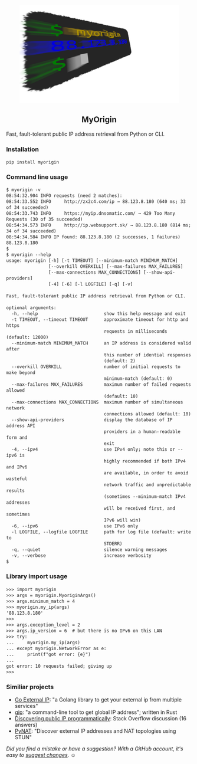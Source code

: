 <p align="center">
  <img src="https://raw.githubusercontent.com/bitinerant/myorigin/main/logo.png" />
</p>

<h2 align="center">MyOrigin</h2>

Fast, fault-tolerant public IP address retrieval from Python or CLI.

### Installation

```
pip install myorigin
```

### Command line usage

```
$ myorigin -v
08:54:32.904 INFO requests (need 2 matches):
08:54:33.552 INFO     http://zx2c4.com/ip → 88.123.8.180 (640 ms; 33 of 34 succeeded)
08:54:33.743 INFO     https://myip.dnsomatic.com/ → 429 Too Many Requests (30 of 35 succeeded)
08:54:34.573 INFO     http://ip.websupport.sk/ → 88.123.8.180 (814 ms; 34 of 34 succeeded)
08:54:34.584 INFO IP found: 88.123.8.180 (2 successes, 1 failures)
88.123.8.180
$ 
$ myorigin --help
usage: myorigin [-h] [-t TIMEOUT] [--minimum-match MINIMUM_MATCH]
                [--overkill OVERKILL] [--max-failures MAX_FAILURES]
                [--max-connections MAX_CONNECTIONS] [--show-api-providers]
                [-4] [-6] [-l LOGFILE] [-q] [-v]

Fast, fault-tolerant public IP address retrieval from Python or CLI.

optional arguments:
  -h, --help                         show this help message and exit
  -t TIMEOUT, --timeout TIMEOUT      approximate timeout for http and https
                                     requests in milliseconds (default: 12000)
  --minimum-match MINIMUM_MATCH      an IP address is considered valid after
                                     this number of idential responses
                                     (default: 2)
  --overkill OVERKILL                number of initial requests to make beyond
                                     minimum-match (default: 0)
  --max-failures MAX_FAILURES        maximum number of failed requests allowed
                                     (default: 10)
  --max-connections MAX_CONNECTIONS  maximum number of simultaneous network
                                     connections allowed (default: 10)
  --show-api-providers               display the database of IP address API
                                     providers in a human-readable form and
                                     exit
  -4, --ipv4                         use IPv4 only; note this or --ipv6 is
                                     highly recommended if both IPv4 and IPv6
                                     are available, in order to avoid wasteful
                                     network traffic and unpredictable results
                                     (sometimes --minimum-match IPv4 addresses
                                     will be received first, and sometimes
                                     IPv6 will win)
  -6, --ipv6                         use IPv6 only
  -l LOGFILE, --logfile LOGFILE      path for log file (default: write to
                                     STDERR)
  -q, --quiet                        silence warning messages
  -v, --verbose                      increase verbosity
$ 
```

### Library import usage

```
>>> import myorigin
>>> args = myorigin.MyoriginArgs()
>>> args.minimum_match = 4
>>> myorigin.my_ip(args)
'88.123.8.180'
>>> 
>>> args.exception_level = 2
>>> args.ip_version = 6  # but there is no IPv6 on this LAN
>>> try:
...     myorigin.my_ip(args)
... except myorigin.NetworkError as e:
...     print(f"got error: {e}")
... 
got error: 10 requests failed; giving up
>>> 
```

### Similiar projects

* [Go External IP](https://github.com/GlenDC/go-external-ip/): "a Golang library to get your external ip from multiple services"
* [gip](https://github.com/dalance/gip/): "a command-line tool to get global IP address"; written in Rust
* [Discovering public IP programmatically](https://stackoverflow.com/questions/613471): Stack Overflow discussion (16 answers)
* [PyNAT](https://github.com/aarant/pynat): "Discover external IP addresses and NAT topologies using STUN"


*Did you find a mistake or have a suggestion? With a GitHub account, it's easy to [suggest changes](https://github.com/bitinerant/myorigin/blob/main/README.md).* ☺

